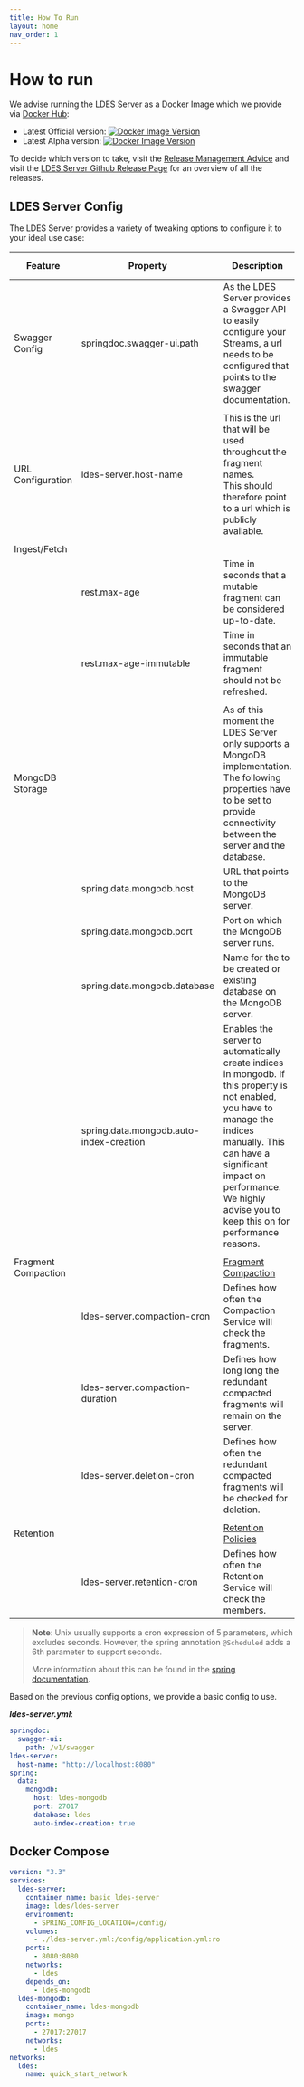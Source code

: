 ```yaml
---
title: How To Run
layout: home
nav_order: 1
---
```


# How to run

We advise running the LDES Server as a Docker Image which we provide
via [Docker Hub](https://hub.docker.com/r/ldes/ldes-server/):

* Latest Official
  version: [![Docker Image Version](https://img.shields.io/docker/v/ldes/ldes-server/latest)](https://hub.docker.com/r/ldes/ldes-server/tags)
* Latest Alpha
  version: [![Docker Image Version](https://img.shields.io/docker/v/ldes/ldes-server)](https://hub.docker.com/r/ldes/ldes-server/tags)

To decide which version to take, visit
the [Release Management Advice](https://informatievlaanderen.github.io/VSDS-Tech-Docs/release/Release_Management#which-version-should-i-use)
and visit the [LDES Server Github Release Page](https://github.com/Informatievlaanderen/VSDS-LDESServer4J/releases/) for
an overview of all the releases.

## LDES Server Config

The LDES Server provides a variety of tweaking options to configure it to your ideal use case:

| Feature             | Property                                | Description                                                                                                                                                                                                                                                   | Default Value |
|---------------------|-----------------------------------------|---------------------------------------------------------------------------------------------------------------------------------------------------------------------------------------------------------------------------------------------------------------|---------------|
| Swagger Config      | springdoc.swagger-ui.path               | As the LDES Server provides a Swagger API to easily configure your Streams, a url needs to be configured that points to the swagger documentation.                                                                                                           |               |
|                     |                                         |                                                                                                                                                                                                                                                               |               |
| URL Configuration   | ldes-server.host-name                   | This is the url that will be used throughout the fragment names. <br>This should therefore point to a url which is publicly available.                                                                                                                                  |               |
|                     | 
| Ingest/Fetch        | 
|                     | rest.max-age                            | Time in seconds that a mutable fragment can be considered up-to-date.                                                                                                                                                                                          | 60            |
|                     | rest.max-age-immutable                  | Time in seconds that an immutable fragment should not be refreshed.                                                                                                                                                                                            | 604800        |
|                     |                                         |                                                                                                                                                                                                                                                               |               |
| MongoDB Storage     |                                         | As of this moment the LDES Server only supports a MongoDB implementation. <br> The following properties have to be set to provide connectivity between the server and the database.                                                                            |               |
|                     | spring.data.mongodb.host                | URL that points to the MongoDB server.                                                                                                                                                                                                                         |               |
|                     | spring.data.mongodb.port                | Port on which the MongoDB server runs.                                                                                                                                                                                                                         |               |
|                     | spring.data.mongodb.database            | Name for the to be created or existing database on the MongoDB server.                                                                                                                                                                                         |               |
|                     | spring.data.mongodb.auto-index-creation | Enables the server to automatically create indices in mongodb. If this property is not enabled, you have to manage the indices manually. This can have a significant impact on performance. <br> We highly advise you to keep this on for performance reasons. |               |
|                     |                                         |                                                                                                                                                                                                                                                               |               |
| Fragment Compaction |                                         | [Fragment Compaction](./features/compaction)                                                                                                                                                                                                                  |               |                                                                                                                                 |
|                     | ldes-server.compaction-cron             | Defines how often the Compaction Service will check the fragments.                                                                                                                                                                                             | 0 0 0 * * *   |
|                     | ldes-server.compaction-duration         | Defines how long long the redundant compacted fragments will remain on the server.                                                                                                                                                                             | PD7           |
|                     | ldes-server.deletion-cron               | Defines how often the redundant compacted fragments will be checked for deletion.                                                                                                                                                                              | 0 0 0 * * *   |
|                     |                                         |                                                                                                                                                                                                                                                               |               |
| Retention           |                                         | [Retention Policies](./configuration/retention-policies)                                                                                                                                                                                                      |               |
|                     | ldes-server.retention-cron              | Defines how often the Retention Service will check the members.                                                                                                                                                                                                | 0 0 0 * * *   |

> **Note**: Unix usually supports a cron expression of 5 parameters, which excludes seconds. However, the spring
> annotation `@Scheduled` adds a 6th parameter to support seconds.
>
> More information about this can be found in
> the [spring documentation](https://docs.spring.io/spring-framework/docs/current/javadoc-api/org/springframework/scheduling/support/CronExpression.html).

Based on the previous config options, we provide a basic config to use.

***ldes-server.yml***:

````yaml
springdoc:
  swagger-ui:
    path: /v1/swagger
ldes-server:
  host-name: "http://localhost:8080"
spring:
  data:
    mongodb:
      host: ldes-mongodb
      port: 27017
      database: ldes
      auto-index-creation: true
````

## Docker Compose

````yaml
version: "3.3"
services:
  ldes-server:
    container_name: basic_ldes-server
    image: ldes/ldes-server
    environment:
      - SPRING_CONFIG_LOCATION=/config/
    volumes:
      - ./ldes-server.yml:/config/application.yml:ro
    ports:
      - 8080:8080
    networks:
      - ldes
    depends_on:
      - ldes-mongodb
  ldes-mongodb:
    container_name: ldes-mongodb
    image: mongo
    ports:
      - 27017:27017
    networks:
      - ldes
networks:
  ldes:
    name: quick_start_network
````
